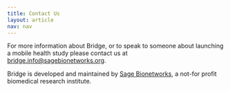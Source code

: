 ```yaml
---
title: Contact Us
layout: article
nav: nav
---
```

For more information about Bridge, or to speak to someone about launching a mobile health study please contact us at [bridge.info@sagebionetworks.org](mailto:bridge.info@sagebionetworks.org).

Bridge is developed and maintained by [Sage Bionetworks](http://sagebionetworks.org/), a not-for profit biomedical research institute.
